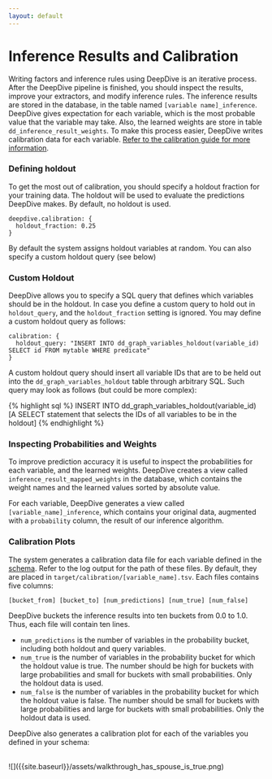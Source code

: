 ```yaml
---
layout: default
---
```


# Inference Results and Calibration

Writing factors and inference rules using DeepDive is an iterative process. After the DeepDive pipeline is finished, you should inspect the results, improve your extractors, and modify inference rules. The inference results are stored in the database, in the table named `[variable name]_inference`. DeepDive gives expectation for each variable, which is the most probable value that the variable may take. Also, the learned weights are store in table `dd_inference_result_weights`. To make this process easier, DeepDive writes calibration data for each variable. [Refer to the calibration guide for more information](/doc/general/calibration.html).

### Defining holdout

To get the most out of calibration, you should specify a holdout fraction for your training data. The holdout will be used to evaluate the predictions DeepDive makes. By default, no holdout is used.

    deepdive.calibration: {
      holdout_fraction: 0.25
    }

By default the system assigns holdout variables at random. You can also specify a custom holdout query (see below)


### Custom Holdout

DeepDive allows you to specify a SQL query that defines which variables should be in the holdout. In case you define a custom query to hold out in `holdout_query`, and the `holdout_fraction` setting is ignored. You may define a custom holdout query as follows:

    calibration: {
      holdout_query: "INSERT INTO dd_graph_variables_holdout(variable_id) SELECT id FROM mytable WHERE predicate"
    }

A custom holdout query should insert all variable IDs that are to be held out into the `dd_graph_variables_holdout` table through arbitrary SQL. Such query may look as follows (but could be more complex):

{% highlight sql %}
INSERT INTO dd_graph_variables_holdout(variable_id)
[A SELECT statement that selects the IDs of all variables to be in the holdout]
{% endhighlight %}


### Inspecting Probabilities and Weights

To improve prediction accuracy it is useful to inspect the probabilities for each variable, and the learned weights. DeepDive creates a view called `inference_result_mapped_weights` in the database, which contains the weight names and the learned values sorted by absolute value.

For each variable, DeepDive generates a view called `[variable_name]_inference`, which contains your original data, augmented with a `probability` column, the result of our inference algorithm.



### Calibration Plots

The system generates a calibration data file for each variable defined in the [schema](schema.html). Refer to the log output for the path of these files. By default, they are placed in `target/calibration/[variable_name].tsv`. Each files contains five columns:

    [bucket_from] [bucket_to] [num_predictions] [num_true] [num_false]

DeepDive buckets the inference results into ten buckets from 0.0 to 1.0. Thus, each file will contain ten lines.

  - `num_predictions` is the number of variables in the probability bucket, including both holdout and query variables.
  - `num_true` is the number of variables in the probability bucket for which the holdout value is true. The number should be high for buckets with large probabilities and small for buckets with small probabilities. Only the holdout data is used.
  - `num_false` is the number of variables in the probability bucket for which the holdout value is false. The number should be small for buckets with large probabilities and large for buckets with small probabilities. Only the holdout data is used.

DeepDive also generates a calibration plot for each of the variables you defined in your schema:

<br/>
<!-- ![]({{site.baseurl}}/images/calibration_example.png) -->
![]({{site.baseurl}}/assets/walkthrough_has_spouse_is_true.png)






